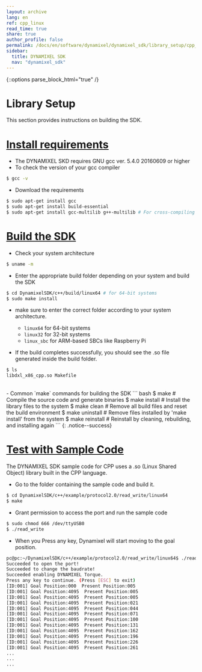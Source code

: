 ```yaml
---
layout: archive
lang: en
ref: cpp_linux
read_time: true
share: true
author_profile: false
permalink: /docs/en/software/dynamixel/dynamixel_sdk/library_setup/cpp_linux/
sidebar:
  title: DYNAMIXEL SDK
  nav: "dynamixel_sdk"
---
```


{::options parse_block_html="true" /}

<div class="main-header">
  <h1 id="library-setup-cpp-linux">Library Setup <C++ Linux></h1>
</div>
<style>
  .main-header h1::before {
    content: none !important;
  }
</style>

This section provides instructions on building the SDK.

# [Install requirements](#install-requirements)

- The DYNAMIXEL SKD requires GNU gcc ver. 5.4.0 20160609 or higher
- To check the version of your gcc compiler
``` bash
$ gcc -v
```

- Download the requirements
``` bash
$ sudo apt-get install gcc
$ sudo apt-get install build-essential
$ sudo apt-get install gcc-multilib g++-multilib # For cross-compiling
```

# [Build the SDK](#build-the-SDK)
- Check your system architecture
``` bash
$ uname -m
```

- Enter the appropriate build folder depending on your system and build the SDK
``` bash
$ cd DynamixelSDK/c++/build/linux64 # for 64-bit systems
$ sudo make install
```
- make sure to enter the correct folder according to your system architecture.
  - `linux64` for 64-bit systems
  - `linux32` for 32-bit systems
  - `linux_sbc` for ARM-based SBCs like Raspberry Pi

- If the build completes successfully, you should see the .so file generated inside the build folder.
``` bash
$ ls
libdxl_x86_cpp.so Makefile
```

<br>
- Common `make` commands for building the SDK
``` bash
$ make              # Compile the source code and generate binaries
$ make install      # Install the library files to the system
$ make clean        # Remove all build files and reset the build environment
$ make uninstall    # Remove files installed by 'make install' from the system
$ make reinstall    # Reinstall by cleaning, rebuilding, and installing again
```
{: .notice--success}

# [Test with Sample Code](#test-with-sample-code)

The DYNAMIXEL SDK sample code for CPP uses a .so (Linux Shared Object) library built in the CPP language.

- Go to the folder containing the sample code and build it.
``` bash
$ cd DynamixelSDK/c++/example/protocol2.0/read_write/linux64
$ make
```

- Grant permission to access the port and run the sample code
```bash
$ sudo chmod 666 /dev/ttyUSB0
$ ./read_write
```

- When you Press any key, Dynamixel will start moving to the goal position.
```bash
pc@pc:~/DynamixelSDK/c++/example/protocol2.0/read_write/linux64$ ./read_write
Succeeded to open the port!
Succeeded to change the baudrate!
Succeeded enabling DYNAMIXEL Torque.
Press any key to continue. (Press [ESC] to exit)
[ID:001] Goal Position:000  Present Position:005
[ID:001] Goal Position:4095  Present Position:005
[ID:001] Goal Position:4095  Present Position:005
[ID:001] Goal Position:4095  Present Position:021
[ID:001] Goal Position:4095  Present Position:044
[ID:001] Goal Position:4095  Present Position:071
[ID:001] Goal Position:4095  Present Position:100
[ID:001] Goal Position:4095  Present Position:131
[ID:001] Goal Position:4095  Present Position:162
[ID:001] Goal Position:4095  Present Position:196
[ID:001] Goal Position:4095  Present Position:226
[ID:001] Goal Position:4095  Present Position:261
...
...
...
```
``` 
